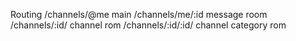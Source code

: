 Routing 
/channels/@me main 
/channels/me/:id message room
/channels/:id/ channel rom
/channels/:id/:id/ channel category rom